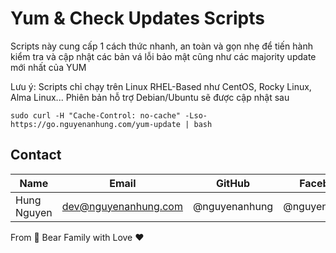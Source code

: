 # Yum & Check Updates Scripts

Scripts này cung cấp 1 cách thức nhanh, an toàn và gọn nhẹ để tiến hành kiểm tra và cập nhật các bản vá lỗi bảo mật cũng
như các majority update mới nhất của YUM

Lưu ý: Scripts chỉ chạy trên Linux RHEL-Based như CentOS, Rocky Linux, Alma Linux... Phiên bản hỗ trợ Debian/Ubuntu sẽ
được cập nhật sau

```shell
sudo curl -H "Cache-Control: no-cache" -Lso- https://go.nguyenanhung.com/yum-update | bash
```

## Contact

| Name        | Email                | GitHub        | Facebook      |
|-------------|----------------------|---------------|---------------|
| Hung Nguyen | dev@nguyenanhung.com | @nguyenanhung | @nguyenanhung |

From 🐼 Bear Family with Love ♥️
